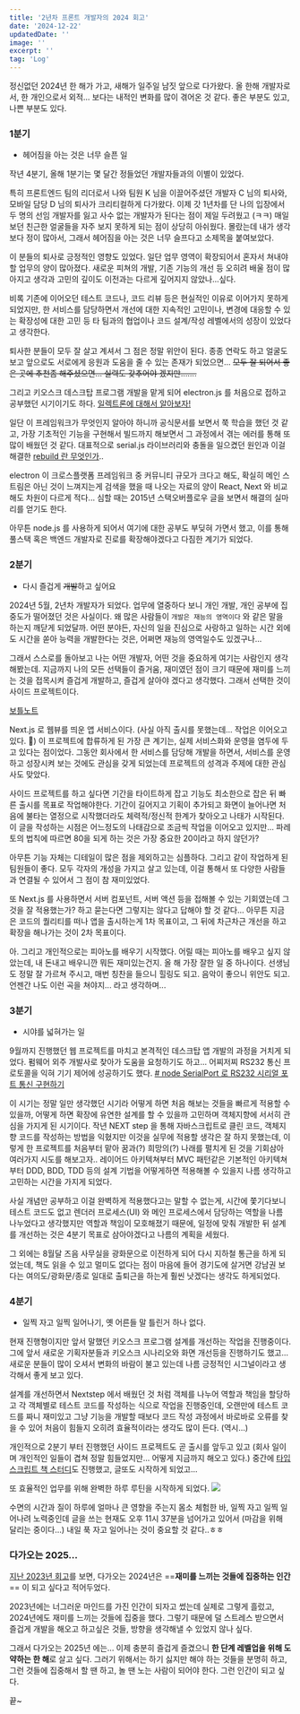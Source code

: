 ```yaml
---
title: '2년차 프론트 개발자의 2024 회고'
date: '2024-12-22'
updatedDate: ''
image: ''
excerpt: ''
tag: 'Log'
---
```


정신없던 2024년 한 해가 가고, 새해가 일주일 남짓 앞으로 다가왔다.
올 한해 개발자로서, 한 개인으로서 외적... 보다는 내적인 변화를 많이 겪어온 것 같다.
좋은 부분도 있고, 나쁜 부분도 있다.

### **1분기**

- 헤어짐을 아는 것은 너무 슬픈 일

작년 4분기, 올해 1분기는 몇 달간 정들었던 개발자들과의 이별이 있었다.

특히 프론트엔드 팀의 리더로서 나와 팀원 K 님을 이끌어주셨던 개발자 C 님의 퇴사와, 모바일 담당 D 님의 퇴사가 크리티컬하게 다가왔다. 이제 갓 1년차를 단 나의 입장에서 두 명의 선임 개발자를 잃고 사수 없는 개발자가 된다는 점이 제일 두려웠고 (ㅋㅋ) 매일 보던 친근한 얼굴들을 자주 보지 못하게 되는 점이 상당히 아쉬웠다. 몰랐는데 내가 생각보다 정이 많아서, 그래서 헤어짐을 아는 것은 너무 슬프다고 소제목을 붙여보았다.

이 분들의 퇴사로 긍정적인 영향도 있었다. 일단 업무 영역이 확장되어서 혼자서 쳐내야 할 업무의 양이 많아졌다. 새로운 피쳐의 개발, 기존 기능의 개선 등 오히려 배울 점이 많아지고 생각과 고민의 깊이도 이전과는 다르게 깊어지지 않았나...싶다.

비록 기존에 이어오던 테스트 코드나, 코드 리뷰 등은 현실적인 이유로 이어가지 못하게 되었지만, 한 서비스를 담당하면서 개선에 대한 지속적인 고민이나, 변경에 대응할 수 있는 확장성에 대한 고민 등 타 팀과의 협업이나 코드 설계/작성 레벨에서의 성장이 있었다고 생각한다.

퇴사한 분들이 모두 잘 살고 계셔서 그 점은 정말 위안이 된다. 종종 연락도 하고 얼굴도 보고 앞으로도 서로에게 응원과 도움을 줄 수 있는 존재가 되었으면... ~~모두 잘 되어서 좋은 곳에 추천좀 해주셨으면... 실력도 갖추어야 겠지만.......~~

그리고 키오스크 데스크탑 프로그램 개발을 맡게 되어 electron.js 를 처음으로 접하고 공부했던 시기이기도 하다. [일렉트론에 대해서 알아보자!](https://friedegg556.tistory.com/383)

일단 이 프레임워크가 무엇인지 알아야 하니까 공식문서를 보면서 쭉 학습을 했던 것 같고, 가장 기초적인 기능을 구현해서 빌드까지 해보면서 그 과정에서 겪는 에러를 통해 또 많이 배웠던 것 같다. 대표적으로 serial.js 라이브러리와 충돌을 일으켰던 원인과 이걸 해결한 [rebuild 란 무엇인가](https://friedegg556.tistory.com/387)..

electron 이 크로스플랫폼 프레임워크 중 커뮤니티 규모가 크다고 해도, 확실히 메인 스트림은 아닌 것이 느껴지는게 검색을 했을 때 나오는 자료의 양이 React, Next 와 비교해도 차원이 다르게 적다... 심할 때는 2015년 스택오버플로우 글을 보면서 해결의 실마리를 얻기도 한다.

아무튼 node.js 를 사용하게 되어서 여기에 대한 공부도 부딪혀 가면서 했고, 이를 통해 풀스택 혹은 백엔드 개발자로 진로를 확장해야겠다고 다짐한 계기가 되었다.

### **2분기**

- 다시 즐겁게 ~~개발~~하고 싶어요

2024년 5월, 2년차 개발자가 되었다. 업무에 열중하다 보니 개인 개발, 개인 공부에 집중도가 떨어졌던 것은 사실이다. 왜 많은 사람들이 `개발은 재능의 영역이다` 와 같은 말을 하는지 깨닫게 되었달까. 어떤 분야든, 자신의 일을 진심으로 사랑하고 일하는 시간 외에도 시간을 쏟아 능력을 개발한다는 것은, 어쩌면 재능의 영역일수도 있겠구나...

그래서 스스로를 돌아보고 나는 어떤 개발자, 어떤 것을 중요하게 여기는 사람인지 생각해봤는데. 지금까지 나의 모든 선택들이 즐거움, 재미였던 점이 크기 때문에 재미를 느끼는 것을 접목시켜 즐겁게 개발하고, 즐겁게 살아야 겠다고 생각했다. 그래서 선택한 것이 사이드 프로젝트이다.

[보틀노트](https://github.com/bottle-note)

Next.js 로 웹뷰를 띄운 앱 서비스이다. (사실 아직 출시를 못했는데... 작업은 이어오고 있다. 🥲)
이 프로젝트에 합류하게 된 가장 큰 계기는, 실제 서비스화와 운영을 염두에 두고 있다는 점이었다. 그동안 회사에서 한 서비스를 담당해 개발을 하면서, 서비스를 운영하고 성장시켜 보는 것에도 관심을 갖게 되었는데 프로젝트의 성격과 주제에 대한 관심사도 맞았다.

사이드 프로젝트를 하고 싶다면 기간을 타이트하게 잡고 기능도 최소한으로 잡은 뒤 빠른 출시를 목표로 작업해야한다. 기간이 길어지고 기획이 추가되고 화면이 늘어나면 처음에 불타는 열정으로 시작했더라도 체력적/정신적 한계가 찾아오고 나태가 시작된다. 이 글을 작성하는 시점은 어느정도의 나태감으로 조금씩 작업을 이어오고 있지만... 파레토의 법칙에 따르면 80을 되게 하는 것은 가장 중요한 20이라고 하지 않던가?

아무튼 기능 자체는 디테일이 많은 점을 제외하고는 심플하다. 그리고 같이 작업하게 된 팀원들이 좋다. 모두 각자의 개성을 가지고 살고 있는데, 이걸 통해서 또 다양한 사람들과 연결될 수 있어서 그 점이 참 재미있었다.

또 Next.js 를 사용하면서 서버 컴포넌트, 서버 액션 등을 접해볼 수 있는 기회였는데 그것을 잘 적용했는가? 하고 묻는다면 그렇지는 않다고 답해야 할 것 같다... 아무튼 지금은 코드의 퀄리티를 떠나 앱을 출시하는게 1차 목표이고, 그 뒤에 차근차근 개선을 하고 확장을 해나가는 것이 2차 목표이다.

아. 그리고 개인적으로는 피아노를 배우기 시작했다. 어릴 때는 피아노를 배우고 싶지 않았는데, 내 돈내고 배우니깐 뭐든 재미있는건지. 올 해 가장 잘한 일 중 하나이다. 선생님도 정말 잘 가르쳐 주시고, 매번 칭찬을 들으니 힐링도 되고. 음악이 좋으니 위안도 되고. 언젠간 나도 이런 곡을 쳐야지... 라고 생각하며...

### **3분기**

- 시야를 넓혀가는 일

9월까지 진행했던 웹 프로젝트를 마치고 본격적인 데스크탑 앱 개발의 과정을 거치게 되었다.
펌웨어 외주 개발사로 찾아가 도움을 요청하기도 하고... 어찌저찌 RS232 통신 프로토콜을 익혀 기기 제어에 성공하기도 했다. [# node SerialPort 로 RS232 시리얼 포트 통신 구현하기](https://evalog.vercel.app/posts/2024-10-27)

이 시기는 정말 일만 생각했던 시기라 어떻게 하면 처음 해보는 것들을 빠르게 적용할 수 있을까, 어떻게 하면 확장에 유연한 설계를 할 수 있을까 고민하며 객체지향에 서서히 관심을 가지게 된 시기이다. 작년 NEXT step 을 통해 자바스크립트로 클린 코드, 객체지향 코드를 작성하는 방법을 익혔지만 이것을 실무에 적용할 생각은 잘 하지 못했는데, 이렇게 한 프로젝트를 처음부터 맡아 꿈과(?) 희망의(?) 나래를 펼치게 된 것을 기회삼아 여러가지 시도를 해보고자.. 레이어드 아키텍쳐부터 MVC 패턴같은 기본적인 아키텍쳐부터 DDD, BDD, TDD 등의 설계 기법을 어떻게하면 적용해볼 수 있을지 나름 생각하고 고민하는 시간을 가지게 되었다.

사실 개념만 공부하고 이걸 완벽하게 적용했다고는 말할 수 없는게, 시간에 쫓기다보니 테스트 코드도 없고 렌더러 프로세스(UI) 와 메인 프로세스에서 담당하는 역할을 나름 나누었다고 생각했지만 역할과 책임이 모호해졌기 때문에, 일정에 맞춰 개발한 뒤 설계를 개선하는 것은 4분기 목표로 삼아야겠다고 나름의 계획을 세웠다.

그 외에는 8월달 즈음 사무실을 광화문으로 이전하게 되어 다시 지하철 통근을 하게 되었는데, 책도 읽을 수 있고 멀미도 없다는 점이 마음에 들어 경기도에 살거면 강남권 보다는 여의도/광화문/종로 일대로 출퇴근을 하는게 훨씬 낫겠다는 생각도 하게되었다.

### **4분기**

- 일찍 자고 일찍 일어나기, 옛 어른들 말 틀린거 하나 없다.

현재 진행형이지만 앞서 말했던 키오스크 프로그램 설계를 개선하는 작업을 진행중이다. 그에 앞서 새로운 기획자분들과 키오스크 시나리오와 화면 개선등을 진행하기도 했고... 새로운 분들이 많이 오셔서 변화의 바람이 불고 있는데 나름 긍정적인 시그널이라고 생각해서 좋게 보고 있다.

설계를 개선하면서 Nextstep 에서 배웠던 것 처럼 객체를 나누어 역할과 책임을 할당하고 각 객체별로 테스트 코드를 작성하는 식으로 작업을 진행중인데, 오랜만에 테스트 코드를 짜니 재미있고 그냥 기능을 개발할 때보다 코드 작성 과정에서 바로바로 오류를 찾을 수 있어 처음이 힘들지 오히려 효율적이라는 생각도 많이 든다. (역시...)

개인적으로 2분기 부터 진행했던 사이드 프로젝트도 곧 출시를 앞두고 있고 (회사 일이며 개인적인 일들이 겹쳐 정말 힘들었지만... 어떻게 지금까지 해오고 있다.) 중간에 [타입스크립트 책 스터디](https://github.com/Woowahan-TS/woowahan-ts/tree/FE/hyejung)도 진행했고, 글또도 시작하게 되었고...

또 효율적인 업무를 위해 완벽한 하루 루틴을 시작하게 되었다.
![](https://i.imgur.com/t2K2rkC.png)

수면의 시간과 질이 하루에 얼마나 큰 영향을 주는지 몸소 체험한 바, 일찍 자고 일찍 일어나려 노력중인데 글을 쓰는 현재도 오후 11시 37분을 넘어가고 있어서 (마감을 위해 달리는 중이다...) 내일 푹 자고 일어나는 것이 중요할 것 같다..ㅎㅎ

### **다가오는 2025...**

[지난 2023년 회고](https://friedegg556.tistory.com/376)를 보면,
다가오는 2024년은 ==**재미를 느끼는 것들에 집중하는 인간**== 이 되고 싶다고 적어두었다.

2023년에는 너그러운 마인드를 가진 인간이 되자고 썼는데 실제로 그렇게 흘렀고,
2024년에도 재미를 느끼는 것들에 집중을 했다. 그렇기 때문에 덜 스트레스 받으면서 즐겁게 개발을 해오고 하고싶은 것들, 방향을 생각해낼 수 있었지 않나 싶다.

그래서 다가오는 2025년 에는... 이제 충분히 즐겁게 즐겼으니 **한 단계 레벨업을 위해 도약하는 한 해**로 살고 싶다. 그러기 위해서는 하기 싫지만 해야 하는 것들을 분명히 하고, 그런 것들에 집중해서 할 땐 하고, 놀 땐 노는 사람이 되어야 한다. 그런 인간이 되고 싶다.

끝~
